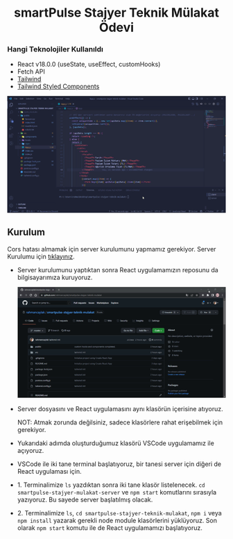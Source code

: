 <h1 align="center">smartPulse Stajyer Teknik Mülakat Ödevi</h1>

### Hangi Teknolojiler Kullanıldı

- React v18.0.0 (useState, useEffect, customHooks)
- Fetch API
- [Tailwind](https://tailwindcss.com/)
- [Tailwind Styled Components](https://www.npmjs.com/package/tailwind-styled-components)

![output](./output.gif)

## Kurulum

<p>Cors hatası almamak için server kurulumunu yapmamız gerekiyor. Server Kurulumu için <a href='https://github.com/rahmancaylak/smartpulse-stajyer-mulakat-server'>tıklayınız</a>.</p>

- Server kurulumunu yaptıktan sonra React uygulamamızın reposunu da bilgisayarımıza kuruyoruz.

  <img src='./1.adim.gif'>

- Server dosyasını ve React uygulamasını aynı klasörün içerisine atıyoruz.

  NOT: Atmak zorunda değilsiniz, sadece klasörlere rahat erişebilmek için gerekiyor.

- Yukarıdaki adımda oluşturduğumuz klasörü VSCode uygulamamız ile açıyoruz.

- VSCode ile iki tane terminal başlatıyoruz, bir tanesi server için diğeri de React uygulaması için.

- 1\. Terminalimize `ls` yazdıktan sonra iki tane klasör listelenecek. `cd smartpulse-stajyer-mulakat-server` ve `npm start` komutlarını sırasıyla yazıyoruz. Bu sayede server başlatılmış olacak.

- 2\. Terminalimize `ls`, `cd smartpulse-stajyer-teknik-mulakat`, `npm i` veya `npm install` yazarak gerekli node module klasörlerini yüklüyoruz. Son olarak `npm start` komutu ile de React uygulamamızı başlatıyoruz.
